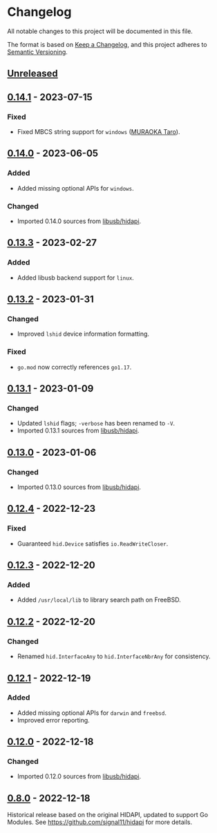 # Changelog

All notable changes to this project will be documented in this file.

The format is based on [Keep a Changelog](https://keepachangelog.com/en/1.0.0/),
and this project adheres to [Semantic Versioning](https://semver.org/spec/v2.0.0.html).

## [Unreleased]

## [0.14.1] - 2023-07-15

### Fixed

- Fixed MBCS string support for `windows` ([MURAOKA Taro](https://github.com/koron)).

## [0.14.0] - 2023-06-05

### Added

- Added missing optional APIs for `windows`.

### Changed

- Imported 0.14.0 sources from [libusb/hidapi](https://github.com/libusb/hidapi).

## [0.13.3] - 2023-02-27

### Added

- Added libusb backend support for `linux`.

## [0.13.2] - 2023-01-31

### Changed

- Improved `lshid` device information formatting.

### Fixed

- `go.mod` now correctly references `go1.17`.

## [0.13.1] - 2023-01-09

### Changed

- Updated `lshid` flags; `-verbose` has been renamed to `-V`.
- Imported 0.13.1 sources from [libusb/hidapi](https://github.com/libusb/hidapi).

## [0.13.0] - 2023-01-06

### Changed

- Imported 0.13.0 sources from [libusb/hidapi](https://github.com/libusb/hidapi).

## [0.12.4] - 2022-12-23

### Fixed

- Guaranteed `hid.Device` satisfies `io.ReadWriteCloser`.

## [0.12.3] - 2022-12-20

### Added

- Added `/usr/local/lib` to library search path on FreeBSD.

## [0.12.2] - 2022-12-20

### Changed

- Renamed `hid.InterfaceAny` to `hid.InterfaceNbrAny` for consistency.

## [0.12.1] - 2022-12-19

### Added

- Added missing optional APIs for `darwin` and `freebsd`.
- Improved error reporting.

## [0.12.0] - 2022-12-18

### Changed

- Imported 0.12.0 sources from [libusb/hidapi](https://github.com/libusb/hidapi).

## [0.8.0] - 2022-12-18

Historical release based on the original HIDAPI, updated to support Go Modules.
See https://github.com/signal11/hidapi for more details.

[Unreleased]: https://github.com/sstallion/go-hid/compare/v0.14.1...HEAD
[0.14.1]: https://github.com/sstallion/go-hid/releases/tag/v0.14.1
[0.14.0]: https://github.com/sstallion/go-hid/releases/tag/v0.14.0
[0.13.3]: https://github.com/sstallion/go-hid/releases/tag/v0.13.3
[0.13.2]: https://github.com/sstallion/go-hid/releases/tag/v0.13.2
[0.13.1]: https://github.com/sstallion/go-hid/releases/tag/v0.13.1
[0.13.0]: https://github.com/sstallion/go-hid/releases/tag/v0.13.0
[0.12.4]: https://github.com/sstallion/go-hid/releases/tag/v0.12.4
[0.12.3]: https://github.com/sstallion/go-hid/releases/tag/v0.12.3
[0.12.2]: https://github.com/sstallion/go-hid/releases/tag/v0.12.2
[0.12.1]: https://github.com/sstallion/go-hid/releases/tag/v0.12.1
[0.12.0]: https://github.com/sstallion/go-hid/releases/tag/v0.12.0
[0.8.0]: https://github.com/sstallion/go-hid/releases/tag/v0.8.0
